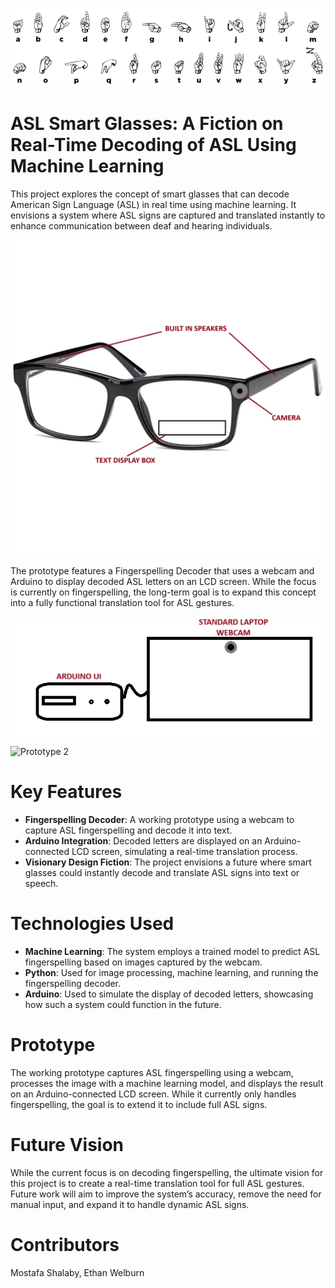 ![ASL Alphabet](assets/ASLalpha.png)

# ASL Smart Glasses: A Fiction on Real-Time Decoding of ASL Using Machine Learning

This project explores the concept of smart glasses that can decode American Sign Language (ASL) in real time using machine learning. It envisions a system where ASL signs are captured and translated instantly to enhance communication between deaf and hearing individuals.

![Glasses Demo](assets/glassesdemo.png)

The prototype features a Fingerspelling Decoder that uses a webcam and Arduino to display decoded ASL letters on an LCD screen. While the focus is currently on fingerspelling, the long-term goal is to expand this concept into a fully functional translation tool for ASL gestures.

![Prototype 1](assets/prototype1.png)

![Prototype 2](assets/.png)
# Key Features
- **Fingerspelling Decoder**: A working prototype using a webcam to capture ASL fingerspelling and decode it into text.
- **Arduino Integration**: Decoded letters are displayed on an Arduino-connected LCD screen, simulating a real-time translation process.
- **Visionary Design Fiction**: The project envisions a future where smart glasses could instantly decode and translate ASL signs into text or speech.
# Technologies Used
- **Machine Learning**: The system employs a trained model to predict ASL fingerspelling based on images captured by the webcam.
- **Python**: Used for image processing, machine learning, and running the fingerspelling decoder.
- **Arduino**: Used to simulate the display of decoded letters, showcasing how such a system could function in the future.
# Prototype
The working prototype captures ASL fingerspelling using a webcam, processes the image with a machine learning model, and displays the result on an Arduino-connected LCD screen. While it currently only handles fingerspelling, the goal is to extend it to include full ASL signs.

# Future Vision
While the current focus is on decoding fingerspelling, the ultimate vision for this project is to create a real-time translation tool for full ASL gestures. Future work will aim to improve the system’s accuracy, remove the need for manual input, and expand it to handle dynamic ASL signs.

# Contributors
Mostafa Shalaby, Ethan Welburn

